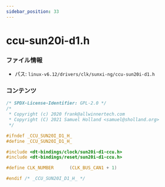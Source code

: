 ```yaml
---
sidebar_position: 33
---
```

# ccu-sun20i-d1.h

### ファイル情報

- パス: `linux-v6.12/drivers/clk/sunxi-ng/ccu-sun20i-d1.h`

### コンテンツ

```h
/* SPDX-License-Identifier: GPL-2.0 */
/*
 * Copyright (c) 2020 frank@allwinnertech.com
 * Copyright (C) 2021 Samuel Holland <samuel@sholland.org>
 */

#ifndef _CCU_SUN20I_D1_H_
#define _CCU_SUN20I_D1_H_

#include <dt-bindings/clock/sun20i-d1-ccu.h>
#include <dt-bindings/reset/sun20i-d1-ccu.h>

#define CLK_NUMBER		(CLK_BUS_CAN1 + 1)

#endif /* _CCU_SUN20I_D1_H_ */

```
